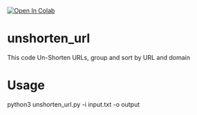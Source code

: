 [![Open In Colab](https://colab.research.google.com/assets/colab-badge.svg)](http://colab.research.google.com/github/Unifesp-DMSO/unshorten_url/)


# unshorten_url
This code Un-Shorten URLs, group and sort by URL and domain

# Usage
python3 unshorten_url.py  -i input.txt -o output
